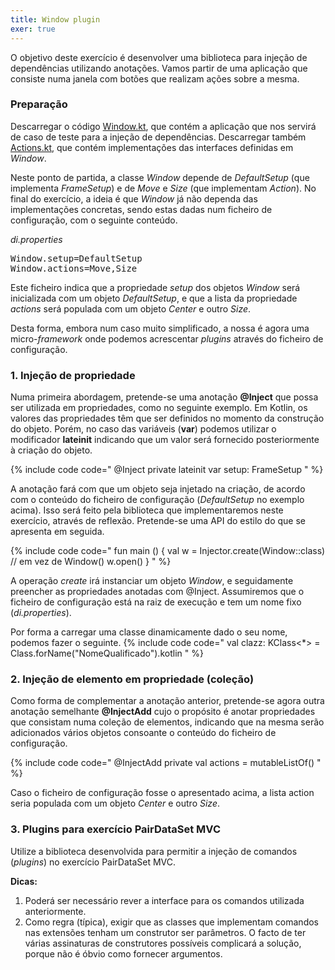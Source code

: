 ```yaml
---
title: Window plugin
exer: true
---
```


O objetivo deste exercício é desenvolver uma biblioteca para injeção de dependências utilizando anotações. Vamos partir de uma aplicação que consiste numa janela com botões que realizam ações sobre a mesma.

### Preparação

Descarregar o código [Window.kt](Window.kt), que contém a aplicação que nos servirá de caso de teste para a injeção de dependências. Descarregar também [Actions.kt](Actions.kt), que contém implementações das interfaces definidas em *Window*.

Neste ponto de partida, a classe *Window* depende de *DefaultSetup* (que implementa *FrameSetup*) e de *Move* e *Size* (que implementam *Action*). No final do exercício, a ideia é que *Window* já não dependa das implementações concretas, sendo estas dadas num  ficheiro de configuração, com o seguinte conteúdo.

*di.properties*
<pre>
Window.setup=DefaultSetup
Window.actions=Move,Size
</pre>

Este ficheiro indica que a propriedade *setup* dos objetos *Window* será inicializada com um objeto *DefaultSetup*, e que a lista da propriedade *actions* será populada com um objeto *Center* e outro *Size*.

Desta forma, embora num caso muito simplificado, a nossa é agora uma micro-*framework* onde podemos acrescentar *plugins* através do ficheiro de configuração.


### 1. Injeção de propriedade

Numa primeira abordagem, pretende-se uma anotação **@Inject** que possa ser utilizada em propriedades, como no seguinte exemplo. Em Kotlin, os valores das propriedades têm que ser definidos no momento da construção do objeto. Porém, no caso das variáveis (**var**) podemos utilizar o modificador **lateinit** indicando que um valor será fornecido posteriormente à criação do objeto.

{% include code code="
@Inject
private lateinit var setup: FrameSetup
"
%}

A anotação fará com que um objeto seja injetado na criação, de acordo com o conteúdo do ficheiro de configuração (*DefaultSetup* no exemplo acima).  Isso será feito pela biblioteca que implementaremos neste exercício, através de reflexão. Pretende-se uma API do estilo do que se apresenta em seguida.

{% include code code="
fun main () {
    val w = Injector.create(Window::class) // em vez de Window()
    w.open()
}
"
%}

A operação *create* irá instanciar um objeto *Window*, e seguidamente preencher as propriedades anotadas com @Inject. Assumiremos que o ficheiro de configuração está na raiz de execução e tem um nome fixo (*di.properties*).

Por forma a carregar uma classe dinamicamente dado o seu nome, podemos fazer o seguinte.
{% include code code="
val clazz: KClass<*> = Class.forName(\"NomeQualificado\").kotlin
"
%}





### 2. Injeção de elemento em propriedade (coleção)
Como forma de complementar a anotação anterior, pretende-se agora outra anotação semelhante **@InjectAdd** cujo o propósito é anotar propriedades que consistam numa coleção de elementos, indicando que na mesma serão adicionados vários objetos consoante o conteúdo do ficheiro de configuração.

{% include code code="
@InjectAdd
private val actions = mutableListOf<Action>()
"
%}

Caso o ficheiro de configuração fosse o apresentado acima, a lista action seria populada com um objeto *Center* e outro *Size*.


### 3. Plugins para exercício PairDataSet MVC

Utilize a biblioteca desenvolvida para permitir a injeção de comandos (*plugins*) no exercício PairDataSet MVC.

**Dicas:**
1. Poderá ser necessário rever a interface para os comandos utilizada anteriormente.
2. Como regra (típica), exigir que as classes que implementam comandos nas extensões tenham um construtor ser parâmetros. O facto de ter várias assinaturas de construtores possíveis complicará a solução, porque não é óbvio como fornecer argumentos.
